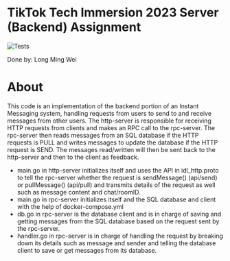 # TikTok Tech Immersion 2023 Server (Backend) Assignment 

![Tests](https://github.com/TikTokTechImmersion/assignment_demo_2023/actions/workflows/test.yml/badge.svg)

Done by: Long Ming Wei 

# About
This code is an implementation of the backend portion of an Instant Messaging system, handling 
requests from users to send to and receive messages from other users. The http-server is responsible 
for receiving HTTP requests from clients and makes an RPC call to the rpc-server. The rpc-server then 
reads messages from an SQL database if the HTTP requests is PULL and writes messages to update the 
database if the HTTP request is SEND. The messages read/written will then be sent back to the http-server
and then to the client as feedback. 

- main.go in http-server initializes itself and uses the API in idl_http.proto to tell the rpc-server whether the request is
sendMessage() (api/send) or pullMessage() (api/pull) and transmits details of the request as well such
as message content and chat/roomID. 
- main.go in rpc-server initializes itself and the SQL database and client with the help of docker-compose.yml
- db.go in rpc-server is the database client and is in charge of saving and getting messages from the 
SQL database based on the request sent by the rpc-server.
- handler.go in rpc-server is in charge of handling the request by breaking down its details such as 
message and sender and telling the database client to save or get messages from its database.
